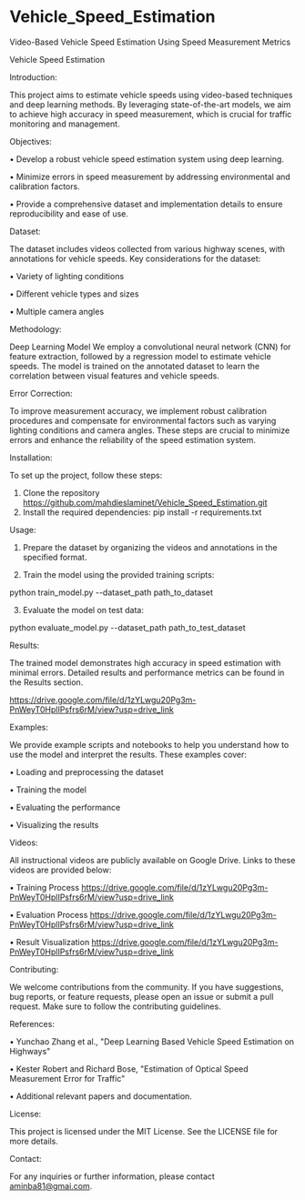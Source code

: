 # Vehicle_Speed_Estimation
Video-Based Vehicle Speed Estimation Using Speed Measurement Metrics

Vehicle Speed Estimation

Introduction:

This project aims to estimate vehicle speeds using video-based techniques and deep learning methods. By leveraging state-of-the-art models, we aim to achieve high accuracy in speed measurement, which is crucial for traffic monitoring and management.

Objectives:

•	Develop a robust vehicle speed estimation system using deep learning.

•	Minimize errors in speed measurement by addressing environmental and calibration factors.

•	Provide a comprehensive dataset and implementation details to ensure reproducibility and ease of use.

Dataset:

The dataset includes videos collected from various highway scenes, with annotations for vehicle speeds. Key considerations for the dataset:

•	Variety of lighting conditions

•	Different vehicle types and sizes

•	Multiple camera angles

Methodology:

Deep Learning Model
We employ a convolutional neural network (CNN) for feature extraction, followed by a regression model to estimate vehicle speeds. The model is trained on the annotated dataset to learn the correlation between visual features and vehicle speeds.

Error Correction:

To improve measurement accuracy, we implement robust calibration procedures and compensate for environmental factors such as varying lighting conditions and camera angles. These steps are crucial to minimize errors and enhance the reliability of the speed estimation system.

Installation:

To set up the project, follow these steps:

1.	Clone the repository
  https://github.com/mahdieslaminet/Vehicle_Speed_Estimation.git
2.	Install the required dependencies:
  pip install -r requirements.txt

Usage:

1.	Prepare the dataset by organizing the videos and annotations in the specified format.

2.	Train the model using the provided training scripts:

   python train_model.py --dataset_path path_to_dataset
  	
3.	Evaluate the model on test data:

python evaluate_model.py --dataset_path path_to_test_dataset

Results:

The trained model demonstrates high accuracy in speed estimation with minimal errors. Detailed results and performance metrics can be found in the Results section.

https://drive.google.com/file/d/1zYLwgu20Pg3m-PnWeyT0HplIPsfrs6rM/view?usp=drive_link

Examples:

We provide example scripts and notebooks to help you understand how to use the model and interpret the results. These examples cover:

•	Loading and preprocessing the dataset

•	Training the model

•	Evaluating the performance

•	Visualizing the results

Videos:

All instructional videos are publicly available on Google Drive. Links to these videos are provided below:

•	Training Process https://drive.google.com/file/d/1zYLwgu20Pg3m-PnWeyT0HplIPsfrs6rM/view?usp=drive_link

•	Evaluation Process https://drive.google.com/file/d/1zYLwgu20Pg3m-PnWeyT0HplIPsfrs6rM/view?usp=drive_link

•	Result Visualization https://drive.google.com/file/d/1zYLwgu20Pg3m-PnWeyT0HplIPsfrs6rM/view?usp=drive_link

Contributing:

We welcome contributions from the community. If you have suggestions, bug reports, or feature requests, please open an issue or submit a pull request. Make sure to follow the contributing guidelines.

References:

•	Yunchao Zhang et al., "Deep Learning Based Vehicle Speed Estimation on Highways"

•	Kester Robert and Richard Bose, "Estimation of Optical Speed Measurement Error for Traffic"

•	Additional relevant papers and documentation.

License:

This project is licensed under the MIT License. See the LICENSE file for more details.

Contact:

For any inquiries or further information, please contact aminba81@gmai.com.

